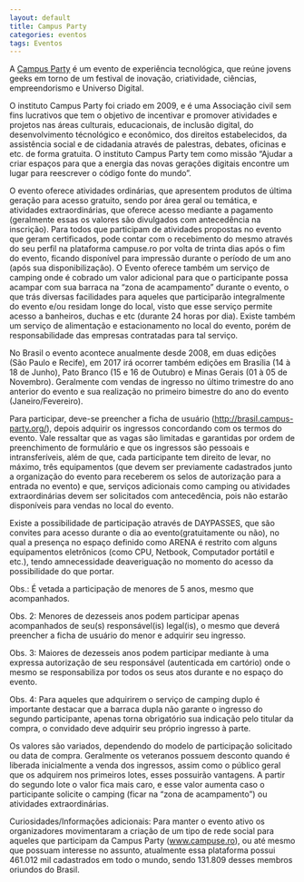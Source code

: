 ```yaml
---
layout: default
title: Campus Party
categories: eventos
tags: Eventos
---
```


A [Campus Party](http://brasil.campus-party.org/) é um evento de experiência tecnológica, que reúne jovens geeks em torno de um festival de inovação, criatividade, ciências, empreendorismo e Universo Digital.

O instituto Campus Party foi criado em 2009, e é uma Associação civil sem fins lucrativos que tem o objetivo de incentivar e promover atividades e projetos nas áreas culturais, educacionais, de inclusão digital, do desenvolvimento técnológico e econômico, dos direitos estabelecidos, da assistência social e de cidadania através de palestras, debates, oficinas e etc. de forma gratuita. O instituto Campus Party tem como missão “Ajudar a criar espaços para que a energia das novas gerações digitais encontre um lugar para reescrever o código fonte do mundo”.

O evento oferece atividades ordinárias, que apresentem produtos de última geração para acesso gratuito, sendo por área geral ou temática, e atividades extraordinárias, que oferece acesso mediante a pagamento (geralmente essas os valores são divulgados com antecedência na inscrição).
Para todos que participam de atividades propostas no evento que geram certificados, pode contar com o recebimento do mesmo através do seu perfil na plataforma campuse.ro por volta de trinta dias após o fim do evento, ficando disponível para impressão durante o período de um ano (após sua disponibilização).
O Evento oferece também um serviço de camping onde é cobrado um valor adicional para que o participante possa acampar com sua barraca na “zona de acampamento” durante o evento, o que trás diversas facilidades para aqueles que participarão integralmente do evento e/ou residam longe do local, visto que esse serviço permite acesso a banheiros, duchas e etc (durante 24 horas por dia).
Existe também um serviço de alimentação e estacionamento no local do evento, porém de responsabilidade das empresas contratadas para tal serviço. 

No Brasil o evento acontece anualmente desde 2008, em duas edições (São Paulo e Recife), em 2017 irá ocorrer também edições em Brasília (14 à 18 de Junho), Pato Branco (15 e 16 de Outubro) e Minas Gerais (01 à 05 de Novembro). Geralmente com vendas de ingresso no último trimestre do ano anterior do evento e sua realização no primeiro bimestre do ano do evento (Janeiro/Fevereiro).

Para participar, deve-se preencher a ficha de usuário (http://brasil.campus-party.org/), depois adquirir os ingressos concordando com os termos do evento.
Vale ressaltar que as vagas são limitadas e garantidas por ordem de preenchimento de formulário e que os ingressos são pessoais e intransferíveis, além de que, cada participante tem direito de levar, no máximo, três equipamentos (que devem ser previamente cadastrados junto a organização do evento para receberem os selos de autorização para a entrada no evento) e que, serviços adicionais como camping ou atividades extraordinárias devem ser solicitados com antecedência, pois não estarão disponíveis para vendas no local do evento.

Existe a possibilidade de participação através de DAYPASSES, que são convites para acesso durante o dia ao evento(gratuitamente ou não), no qual a presença no espaço definido como ARENA é restrito com alguns equipamentos eletrônicos (como CPU, Netbook, Computador portátil e etc.), tendo amnecessidade deaveriguação no momento do acesso da possibilidade do que portar.

Obs.: É vetada a participação de menores de 5 anos, mesmo que acompanhados.

Obs. 2: Menores de dezesseis anos podem participar apenas acompanhados de seu(s) responsável(is) legal(is), o mesmo que deverá preencher a ficha de usuário do menor e adquirir seu ingresso.

Obs. 3: Maiores de dezesseis anos podem participar mediante à uma expressa autorização de seu responsável (autenticada em cartório) onde o mesmo se responsabiliza por todos os seus atos durante e no espaço do evento.

Obs. 4: Para aqueles que adquirirem o serviço de camping duplo é importante destacar que a barraca dupla não garante o ingresso do segundo participante, apenas torna obrigatório sua indicação pelo titular da compra, o convidado deve adquirir seu próprio ingresso à parte.

Os valores são variados, dependendo do modelo de participação solicitado ou data de compra. Geralmente os veteranos possuem desconto quando é liberada inicialmente a venda dos ingressos, assim como o público geral que os adquirem  nos primeiros lotes, esses possuirão vantagens. A partir do segundo lote o valor fica mais caro, e esse valor aumenta caso o participante solicite o camping (ficar na “zona de acampamento”) ou atividades extraordinárias.

Curiosidades/Informações adicionais: Para manter o evento ativo os organizadores movimentaram a criação de um tipo de rede social para aqueles que participam da Campus Party (www.campuse.ro), ou até mesmo que possuam interesse no assunto, atualmente essa plataforma possui 461.012 mil cadastrados em todo o mundo, sendo 131.809 desses membros oriundos do Brasil.

